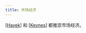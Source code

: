 ```yaml
---
title: 市场经济
---
```


[[Hayek]] 和 [[Keynes]] 都推崇市场经济。

[//begin]: # "Autogenerated link references for markdown compatibility"
[Hayek]: ..%2Fresource%2Fpeople%2FHayek "哈耶克"
[Keynes]: ..%2Fresource%2Fpeople%2FKeynes "凯恩斯"
[//end]: # "Autogenerated link references"